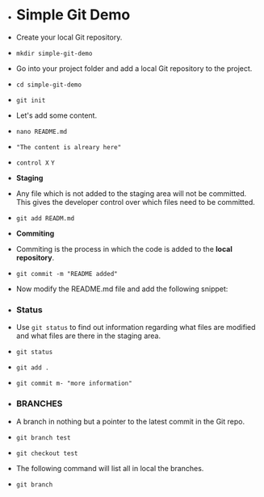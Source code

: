 * # Simple Git Demo

* Create your local Git repository.
* `mkdir simple-git-demo`
* Go into your project folder and add a local Git repository to the project.
* `cd simple-git-demo`
* `git init`
* Let's add some content.
* `nano README.md`
* `"The content is alreary here"`
* `control X` `Y`
* **Staging** 
*  Any file which is not added to the staging area will not be committed. This gives the developer control over which files need to be committed.
* `git add READM.md`
* **Commiting**
* Commiting is the process in which the code is added to the **local repository**.
* `git commit -m "README added"`
* Now modify the README.md file and add the following snippet:
* ### Status
* Use `git status` to find out information regarding what files are modified and what files are there in the staging area.
* `git status`
* `git add .`
* `git commit m- "more information"`
* ### BRANCHES
* A branch in nothing but a pointer to the latest commit in the Git repo. 
* `git branch test`
* `git checkout test`
* The following command will list all in local the branches.
* `git branch`
 

 


  











